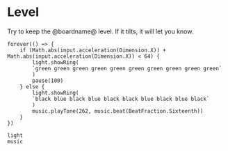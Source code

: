 # Level

Try to keep the @boardname@ level. If it tilts, it will let you know.

```blocks
forever(() => {
    if (Math.abs(input.acceleration(Dimension.X)) + Math.abs(input.acceleration(Dimension.X)) < 64) {
        light.showRing(
        `green green green green green green green green green green`
        )
        pause(100)
    } else {
        light.showRing(
        `black blue black blue black black blue black blue black`
        )
        music.playTone(262, music.beat(BeatFraction.Sixteenth))
    }
})
```

```package
light
music
```